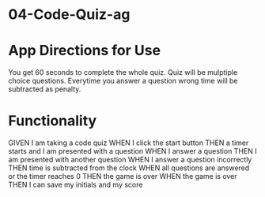# 04-Code-Quiz-ag

# App Directions for Use
You get 60 seconds to complete the whole quiz. Quiz will be mulptiple choice questions. Everytime you answer a question wrong time will be subtracted as penalty.



# Functionality
GIVEN I am taking a code quiz
WHEN I click the start button
THEN a timer starts and I am presented with a question
WHEN I answer a question
THEN I am presented with another question
WHEN I answer a question incorrectly
THEN time is subtracted from the clock
WHEN all questions are answered or the timer reaches 0
THEN the game is over
WHEN the game is over
THEN I can save my initials and my score